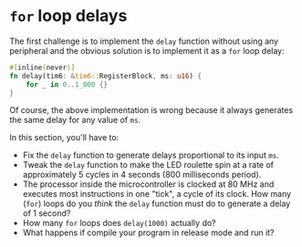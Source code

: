 # `for` loop delays

The first challenge is to implement the `delay` function without using any peripheral and the
obvious solution is to implement it as a `for` loop delay:

``` rust
#[inline(never)]
fn delay(tim6: &tim6::RegisterBlock, ms: u16) {
    for _ in 0..1_000 {}
}
```

Of course, the above implementation is wrong because it always generates the same delay for any
value of `ms`.

In this section, you'll have to:

- Fix the `delay` function to generate delays proportional to its input `ms`.
- Tweak the `delay` function to make the LED roulette spin at a rate of approximately 5 cycles in 4
  seconds (800 milliseconds period).
- The processor inside the microcontroller is clocked at 80 MHz and executes most instructions in one
  "tick", a cycle of its clock. How many (`for`) loops do  you *think* the `delay` function must do
  to generate a delay of 1 second?
- How many `for` loops does `delay(1000)` actually do?
- What happens if compile your program in release mode and run it?
